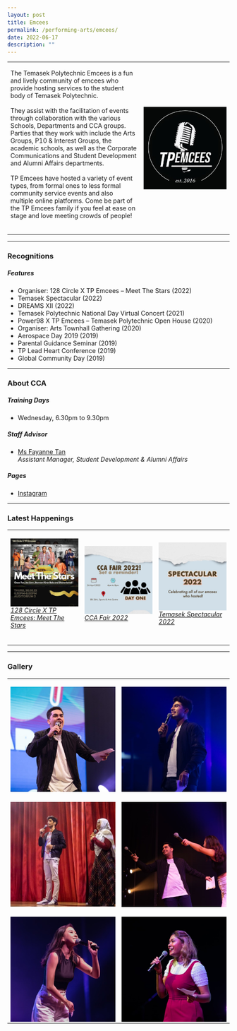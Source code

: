 ```yaml
---
layout: post
title: Emcees
permalink: /performing-arts/emcees/
date: 2022-06-17
description: ""
---
```

<table>
	<tbody>
		<tr>
			<td>
				<p>
                    The Temasek Polytechnic Emcees is a fun and lively community of emcees who provide hosting services to the student body of Temasek Polytechnic.
					<br>
					<br>
                    They assist with the facilitation of events through collaboration with the various Schools, Departments and CCA groups. Parties that they work with include the Arts Groups, P10 &amp; Interest Groups, the academic schools, as well as the Corporate Communications and Student Development and Alumni Affairs departments. 
                    <br>
                    <br>
                    TP Emcees have hosted a variety of event types, from formal ones to less formal community service events and also multiple online platforms. Come be part of the TP Emcees family if you feel at ease on stage and love meeting crowds of people!
                    <br>
                    <br>
				</p>
			</td>
			<td style="width:40%">
				<img alt="Emcees" style="display:block;margin-left:auto;margin-right:auto;" src="/images/Arts/Emcees/Emcees_logo.png">
			</td>
		</tr>
	</tbody>
</table>
	
<hr>
	
### Recognitions

##### Features
	
<ul>
    <li>Organiser: 128 Circle X TP Emcees – Meet The Stars (2022)</li>
    <li>Temasek Spectacular (2022)</li>
    <li>DREAMS XII (2022)</li>
    <li>Temasek Polytechnic National Day Virtual Concert (2021)</li>
    <li>Power98 X TP Emcees – Temasek Polytechnic Open House (2020)</li>
    <li>Organiser: Arts Townhall Gathering (2020)</li>
    <li>Aerospace Day 2019 (2019)</li>
    <li>Parental Guidance Seminar (2019)</li>
    <li>TP Lead Heart Conference (2019)</li>
    <li>Global Community Day (2019)</li>          
</ul>

<hr>

### About CCA

##### Training Days
            
<ul>    
    <li>Wednesday, 6.30pm to 9.30pm</li>
</ul>


##### Staff Advisor

<ul>
	<li>
		<a href="mailto:sokpeng@tp.edu.sg">Ms Fayanne Tan</a>
		<br>
		<i>Assistant Manager, Student Development &amp; Alumni Affairs</i>
	</li>
</ul>

##### Pages

<ul>
	<li><a href="https://www.instagram.com/tpemcees">Instagram</a></li>
</ul>

<hr>

### Latest Happenings

<table>
    <tbody><tr>
        <td style="width:33%"><br>
            <a href="https://www.instagram.com/p/Cd7cgk3pCEr/">
                <img src="/images/Arts/Emcees/EMCEES_128 Circle X TP Emcees Meet The Stars.png" style="display:block;margin-left:auto;margin-right:auto;" alt="Emcees">
                <h6 style="margin-top:0%">128 Circle X TP Emcees: Meet The Stars</h6>
            </a>
        </td>
        <td style="width:33%"><br>
            <a href="https://www.instagram.com/p/CcucMGRJpd2/">
                <img src="/images/Arts/Emcees/EMCEES_CCA Fair 2022.png" style="display:block;margin-left:auto;margin-right:auto;" alt="Emcees">
                <h6 style="margin-top:0%">CCA Fair 2022</h6>
            </a>
        </td>
        <td style="width:33%"><br>
            <a href="https://www.instagram.com/p/Cce39s4Leq8/">
                <img src="/images/Arts/Emcees/EMCEES_Temasek Spectacular 2022.png" style="display:block;margin-left:auto;margin-right:auto;" alt="Emcees">
                <h6 style="margin-top:0%">Temasek Spectacular 2022</h6>
            </a>
        </td>
    </tr>
</tbody></table>
	
<hr>

### Gallery

<table>
	<tbody>
		<tr>
			<td style="width:50%"><br>
				<img alt="Emcees" style="display:block;margin-left:auto;margin-right:auto;" src="/images/Arts/Emcees/Emcees_pic_1-v2.jpg">
			</td>
			<td style="width:50%"><br>
				<img alt="Emcees" style="display:block;margin-left:auto;margin-right:auto;" src="/images/Arts/Emcees/Emcees_pic_2-v2.jpg">
			</td>
		</tr>
		<tr>
			<td style="width:50%"><br>
				<img alt="Emcees" style="display:block;margin-left:auto;margin-right:auto;" src="/images/Arts/Emcees/Emcees_pic_3.jpg">
			</td>
			<td style="width:50%"><br>
				<img alt="Emcees" style="display:block;margin-left:auto;margin-right:auto;" src="/images/Arts/Emcees/Emcees_pic_4.jpg">
			</td>
		</tr>
		<tr>
			<td style="width:50%"><br>
				<img alt="Emcees" style="display:block;margin-left:auto;margin-right:auto;" src="/images/Arts/Emcees/Emcees_pic_5.jpg">
			</td>
			<td style="width:50%"><br>
				<img alt="Emcees" style="display:block;margin-left:auto;margin-right:auto;" src="/images/Arts/Emcees/Emcees_pic_6.jpg">
			</td>
		</tr>
	</tbody>
</table>